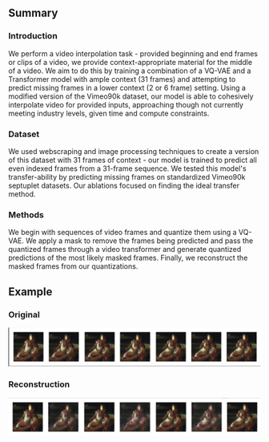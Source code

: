 ## Summary

### Introduction

We perform a video interpolation task - provided beginning and end frames or clips of a video, we provide context-appropriate material for the middle of a video. We aim to do this by training a combination of a VQ-VAE and a Transformer model with ample context (31 frames) and attempting to predict missing frames in a lower context (2 or 6 frame) setting. Using a modified version of the Vimeo90k dataset, our model is able to cohesively interpolate video for provided inputs, approaching though not currently meeting industry levels, given time and compute constraints.

### Dataset

We used webscraping and image processing techniques to create a version of this dataset with 31 frames of context - our model is trained to predict all even indexed frames from a 31-frame sequence. We tested this model's transfer-ability by predicting missing frames on standardized Vimeo90k septuplet datasets. Our ablations focused on finding the ideal transfer method.

### Methods

We begin with sequences of video frames and quantize them using a VQ-VAE. We apply a mask to remove the frames being predicted and pass the quantized frames through a video transformer and generate quantized predictions of the most likely masked frames. Finally, we reconstruct the masked frames from our quantizations.
                                  
## Example
### Original
![Original Frames](https://github.com/TBennur/GenAIFinalProject/blob/main/images/final_original_ex.png "Original Frames")

### Reconstruction
![Reconstruction](https://github.com/TBennur/GenAIFinalProject/blob/main/images/final_model_ex.png "Reconstruction")
